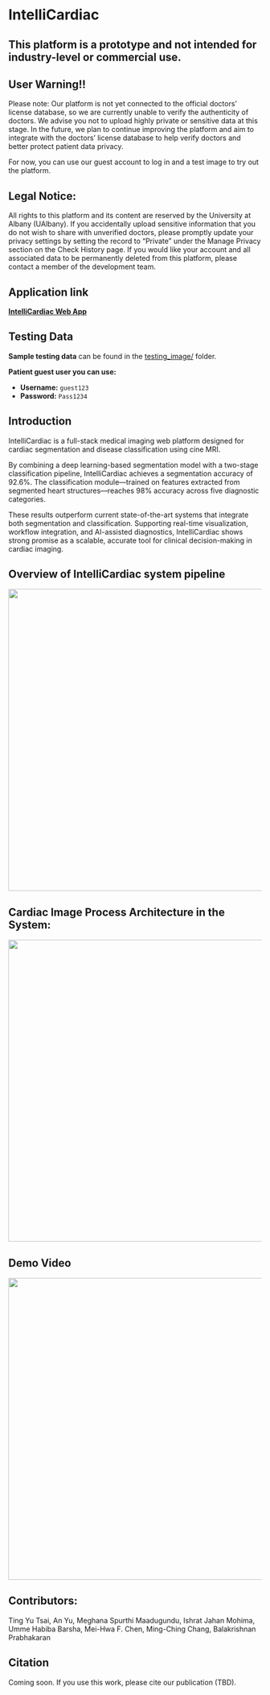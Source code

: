 # IntelliCardiac
## This platform is a prototype and not intended for industry-level or commercial use.

## User Warning!!
Please note: Our platform is not yet connected to the official doctors’ license database, so we are currently unable to verify the authenticity of doctors. We advise you not to upload highly private or sensitive data at this stage. In the future, we plan to continue improving the platform and aim to integrate with the doctors’ license database to help verify doctors and better protect patient data privacy.

For now, you can use our guest account to log in and a test image to try out the platform.

## Legal Notice:
All rights to this platform and its content are reserved by the University at Albany (UAlbany). If you accidentally upload sensitive information that you do not wish to share with unverified doctors, please promptly update your privacy settings by setting the record to “Private” under the Manage Privacy section on the Check History page. If you would like your account and all associated data to be permanently deleted from this platform, please contact a member of the development team.

## Application link
**[IntelliCardiac Web App](http://18.227.79.114:4000/)**

## Testing Data
**Sample testing data** can be found in the [testing_image/](testing_image/) folder.

**Patient guest user you can use:**  
- **Username:** `guest123`  
- **Password:** `Pass1234`


## Introduction
IntelliCardiac is a full-stack medical imaging web platform designed for cardiac segmentation and disease classification using cine MRI.

By combining a deep learning-based segmentation model with a two-stage classification pipeline, IntelliCardiac achieves a segmentation accuracy of 92.6%. The classification module—trained on features extracted from segmented heart structures—reaches 98% accuracy across five diagnostic categories.

These results outperform current state-of-the-art systems that integrate both segmentation and classification. Supporting real-time visualization, workflow integration, and AI-assisted diagnostics, IntelliCardiac shows strong promise as a scalable, accurate tool for clinical decision-making in cardiac imaging.


## Overview of IntelliCardiac system pipeline
<img src="https://github.com/user-attachments/assets/5329a135-397b-40e9-bb37-030c949b3d5d" width="600"/>

## Cardiac Image Process Architecture in the System:
<img src="https://github.com/user-attachments/assets/2ed1246a-43b4-426a-8ee1-a8e42bf09200" width="600"/>

## Demo Video
<a href="https://www.youtube.com/watch?v=pIJTYQt0mTI&list=PLSQub-M9Idos0JTEIylqGn5x_ROq3BQcF" target="_blank">
  <img src="https://github.com/user-attachments/assets/da6ff659-6f2e-49ca-b586-1355a47608ec" width="600">
</a>

## Contributors:
Ting Yu Tsai, An Yu, Meghana Spurthi  Maadugundu, Ishrat Jahan Mohima, Umme Habiba Barsha, Mei-Hwa F. Chen, Ming-Ching Chang, Balakrishnan Prabhakaran

## Citation
Coming soon. If you use this work, please cite our publication (TBD).

